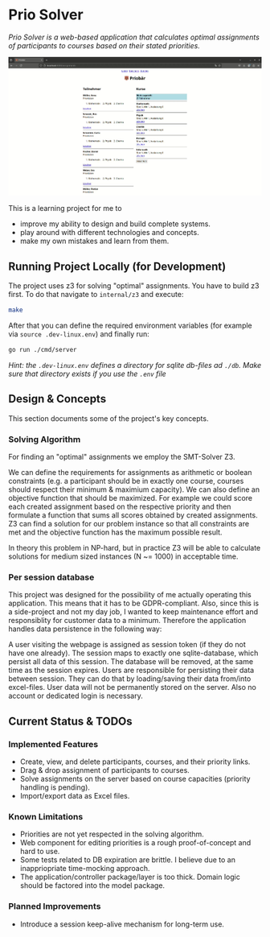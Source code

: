 # Prio Solver
*Prio Solver is a web-based application that calculates optimal assignments of participants to courses based on their stated priorities.*

![How it looks](assets/demo.gif)

This is a learning project for me to 
- improve my ability to design and build complete systems.
- play around with different technologies and concepts.
- make my own mistakes and learn from them.

## Running Project Locally (for Development) 

The project uses z3 for solving "optimal" assignments. You have to build z3 first. To do that navigate to `internal/z3` and execute:
```sh
make
```

After that you can define the required environment variables (for example via `source .dev-linux.env`) and finally run:
```sh
go run ./cmd/server
```

*Hint: the `.dev-linux.env` defines a directory for sqlite db-files ad `./db`. Make sure that directory exists if you use the `.env` file*

## Design & Concepts
This section documents some of the project's key concepts.

### Solving Algorithm
For finding an "optimal" assignments we employ the SMT-Solver Z3.

We can define the requirements for assignments as arithmetic or boolean constraints (e.g. a participant should be in exactly one course, courses should respect their minimum & maximium capacity). We can also define an objective function that should be maximized. For example we could score each created assignment based on the respective priority and then formulate a function that sums all scores obtained by created assignments. Z3 can find a solution for our problem instance so that all constraints are met and the objective function has the maximum possible result.

In theory this problem in NP-hard, but in practice Z3 will be able to calculate solutions for medium sized instances (N ~= 1000) in acceptable time.

### Per session database
This project was designed for the possibility of me actually operating this application. This means that it has to be GDPR-compliant. Also, since this is a side-project and not my day job, I wanted to keep maintenance effort and responsiblity for customer data to a minimum.
Therefore the application handles data persistence in the following way:

A user visiting the webpage is assigned as session token (if they do not have one already). The session maps to exactly one sqlite-database, which persist all data of this session. The database will be removed, at the same time as the session expires. Users are responsible for persisting their data between session. They can do that by loading/saving their data from/into excel-files. User data will not be permanently stored on the server. Also no account or dedicated login is necessary.

## Current Status & TODOs

### Implemented Features
- Create, view, and delete participants, courses, and their priority links.
- Drag & drop assignment of participants to courses.
- Solve assignments on the server based on course capacities (priority handling is pending).
- Import/export data as Excel files.

### Known Limitations
- Priorities are not yet respected in the solving algorithm.
- Web component for editing priorities is a rough proof-of-concept and hard to use.
- Some tests related to DB expiration are brittle. I believe due to an inappriopriate time-mocking approach.
- The application/controller package/layer is too thick. Domain logic should be factored into the model package.

### Planned Improvements
- Introduce a session keep-alive mechanism for long-term use.

